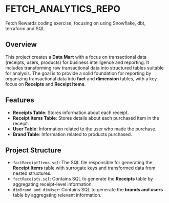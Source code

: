 # FETCH_ANALYTICS_REPO
Fetch Rewards coding exercise, focusing on using Snowflake, dbt, terraform and SQL

## Overview
This project creates a **Data Mart** with a focus on transactional data (receipts, users, products) for business intelligence and reporting. It includes transforming raw transactional data into structured tables suitable for analysis. The goal is to provide a solid foundation for reporting by organizing transactional data into **fact** and **dimension** tables, with a key focus on **Receipts** and **Receipt Items**.

## Features

- **Receipts Table**: Stores information about each receipt.
- **Receipt Items Table**: Stores details about each purchased item in the receipt.
- **User Table**: Information related to the user who made the purchase.
- **Brand Table**: Information related to products purchased.

## Project Structure

- `factReceiptItems.sql`: The SQL file responsible for generating the **Receipt Items** table with surrogate keys and transformed data from nested structures.
- `factReceipts.sql`: Contains SQL to generate the **Receipts** table by aggregating receipt-level information.
- `dimBrand and dimUser`: Contains SQL to generate the **brands and users** table by aggregating relevant information.

